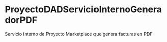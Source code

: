 # ProyectoDADServicioInternoGeneradorPDF
Servicio interno de Proyecto Marketplace que genera facturas en PDF
